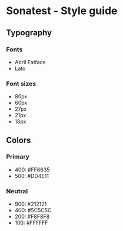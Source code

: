 # Sonatest - Style guide

## Typography

### Fonts

- Abril Fatface
- Lato

### Font sizes

- 80px
- 60px
- 27px
- 21px
- 18px

## Colors

### Primary

- 400: #FF6635
- 500: #DD4E11

### Neutral 

- 900: #212121
- 400: #5C5C5C
- 200: #F8F8F8
- 100: #FFFFFF